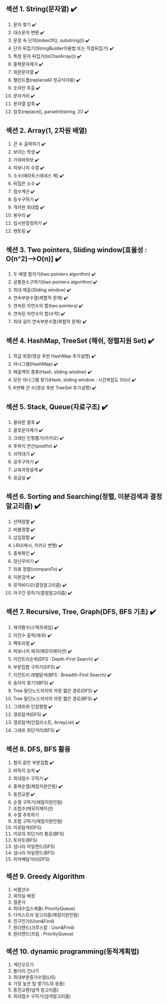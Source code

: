 
## 섹션 1. String(문자열) :heavy_check_mark:
1. 문자 찾기 :heavy_check_mark:
2. 대소문자 변환 :heavy_check_mark:
3. 문장 속 단어(indexOf(), substring()) :heavy_check_mark:
4. 단어 뒤집기(StringBuilder이용법 또는 직접뒤집기) :heavy_check_mark:
5. 특정 문자 뒤집기(toCharArray()) :heavy_check_mark:
6. 중복문자제거 :heavy_check_mark:
7. 회문문자열 :heavy_check_mark:
8. 팰린드롬(replaceAll 정규식이용) :heavy_check_mark:
9. 숫자만 추출 :heavy_check_mark:
10. 문자거리 :heavy_check_mark:
11. 문자열 압축 :heavy_check_mark:
12. 암호(replace(), parseInt(string, 2)) :heavy_check_mark:

## 섹션 2. Array(1, 2차원 배열)
1. 큰 수 출력하기 :heavy_check_mark:
2. 보이는 학생 :heavy_check_mark:
3. 가위바위보 :heavy_check_mark:
4. 피보나치 수열 :heavy_check_mark:
5. 소수(에라토스테네스 체) :heavy_check_mark:
6. 뒤집은 소수 :heavy_check_mark:
7. 점수계산 :heavy_check_mark:
8. 등수구하기 :heavy_check_mark:
9. 격자판 최대합 :heavy_check_mark:
10. 봉우리 :heavy_check_mark:
11. 임시반장정하기 :heavy_check_mark:
12. 멘토링 :heavy_check_mark:
##    섹션 3. Two pointers, Sliding window[효율성 : O(n^2)-->O(n)] :heavy_check_mark:
1. 두 배열 합치기(two pointers algorithm) :heavy_check_mark:
2. 공통원소구하기(two pointers algorithm) :heavy_check_mark:
3. 최대 매출(Sliding window) :heavy_check_mark:
4. 연속부분수열(복합적 문제) :heavy_check_mark:
5. 연속된 자연수의 합(two pointers) :heavy_check_mark:
5. 연속된 자연수의 합(수학) :heavy_check_mark:
6. 최대 길이 연속부분수열(복합적 문제) :heavy_check_mark:
## 섹션 4. HashMap, TreeSet (해쉬, 정렬지원 Set) :heavy_check_mark:

1. 학급 회장(영상 후반 HashMap 추가설명) :heavy_check_mark:
2. 아나그램(HashMap) :heavy_check_mark:
3. 매출액의 종류(Hash, sliding window) :heavy_check_mark:
4. 모든 아나그램 찾기(Hash, sliding window : 시간복잡도 O(n)) :heavy_check_mark:
5. K번째 큰 수(영상 후반 TreeSet 추가설명) :heavy_check_mark:
## 섹션 5. Stack, Queue(자료구조) :heavy_check_mark:
1. 올바른 괄호 :heavy_check_mark:
2. 괄호문자제거 :heavy_check_mark:
3. 크레인 인형뽑기(카카오) :heavy_check_mark:
4. 후위식 연산(postfix) :heavy_check_mark:
5. 쇠막대기 :heavy_check_mark:
6. 공주구하기 :heavy_check_mark:
7. 교육과정설계 :heavy_check_mark:
8. 응급실 :heavy_check_mark:
## 섹션 6. Sorting and Searching(정렬, 이분검색과 결정알고리즘) :heavy_check_mark:
1. 선택정렬 :heavy_check_mark:
2. 버블정렬 :heavy_check_mark:
3. 삽입정렬 :heavy_check_mark:
4. LRU(캐시, 카카오 변형) :heavy_check_mark:
5. 중복확인 :heavy_check_mark:
6. 장난꾸러기 :heavy_check_mark:
7. 좌표 정렬(compareTo) :heavy_check_mark:
8. 이분검색 :heavy_check_mark:
9. 뮤직비디오(결정알고리즘) :heavy_check_mark:
10. 마구간 정하기(결정알고리즘) :heavy_check_mark:
## 섹션 7. Recursive, Tree, Graph(DFS, BFS 기초) :heavy_check_mark:

1. 재귀함수(스택프레임) :heavy_check_mark:
2. 이진수 출력(재귀) :heavy_check_mark:
3. 팩토리얼 :heavy_check_mark:
4. 피보나치 재귀(메모이제이션) :heavy_check_mark:
5. 이진트리순회(DFS : Depth-First Search) :heavy_check_mark:
6. 부분집합 구하기(DFS) :heavy_check_mark:
7. 이진트리 레벨탐색(BFS : Breadth-First Search) :heavy_check_mark:
8. 송아지 찾기1(BFS) :heavy_check_mark:
9. Tree 말단노드까지의 까장 짧은 경로(DFS) :heavy_check_mark:
10. Tree 말단노드까지의 까장 짧은 경로(BFS) :heavy_check_mark:
11. 그래프와 인접행렬 :heavy_check_mark:
12. 경로탐색(DFS) :heavy_check_mark:
13. 경로탐색(인접리스트, ArrayList) :heavy_check_mark:
14. 그래프 최단거리(BFS) :heavy_check_mark:
## 섹션 8. DFS, BFS 활용
1. 합이 같은 부분집합 :heavy_check_mark:
2. 바둑이 승차 :heavy_check_mark:
3. 최대점수 구하기 :heavy_check_mark:
4. 중복순열(채점지원안됨) :heavy_check_mark:
5. 동전교환 :heavy_check_mark:
6. 순열 구하기(채점지원안됨)
7. 조합수(메모이제이션)
8. 수열 추측하기
9. 조합 구하기(채점지원안됨)
10. 미로탐색(DFS)
11. 미로의 최단거리 통로(BFS)
12. 토마토(BFS)
13. 섬나라 아일랜드(DFS)
14. 섬나라 아일랜드(BFS)
15. 피자배달거리(DFS)
## 섹션 9. Greedy Algorithm
1. 씨름선수
2. 회의실 배정
3. 결혼식
4. 최대수입스케쥴( PriorityQueue)
5. 다익스트라 알고리즘(채점지원안됨)
6. 친구인가(Uion&Find)
7. 원더랜드(크루스칼 : Uion&Find)
8. 원더랜드(프림 : PriorityQueue)
## 섹션 10. dynamic programming(동적계획법)

1. 계단오르기
2. 돌다리 건너기
3. 최대부분증가수열(LIS)
4. 가장 높은 탑 쌓기(LIS 응용)
5. 동전교환(냅색 알고리즘)
6. 최대점수 구하기(냅색알고리즘)
